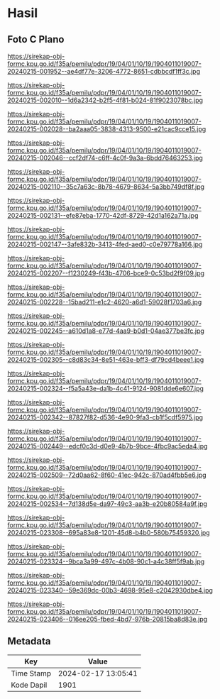 # Hasil

## Foto C Plano

https://sirekap-obj-formc.kpu.go.id/f35a/pemilu/pdpr/19/04/01/10/19/1904011019007-20240215-001952--ae4df77e-3206-4772-8651-cdbbcdf1ff3c.jpg

https://sirekap-obj-formc.kpu.go.id/f35a/pemilu/pdpr/19/04/01/10/19/1904011019007-20240215-002010--1d6a2342-b2f5-4f81-b024-81f9023078bc.jpg

https://sirekap-obj-formc.kpu.go.id/f35a/pemilu/pdpr/19/04/01/10/19/1904011019007-20240215-002028--ba2aaa05-3838-4313-9500-e21cac9cce15.jpg

https://sirekap-obj-formc.kpu.go.id/f35a/pemilu/pdpr/19/04/01/10/19/1904011019007-20240215-002046--ccf2df74-c6ff-4c0f-9a3a-6bdd76463253.jpg

https://sirekap-obj-formc.kpu.go.id/f35a/pemilu/pdpr/19/04/01/10/19/1904011019007-20240215-002110--35c7a63c-8b78-4679-8634-5a3bb749df8f.jpg

https://sirekap-obj-formc.kpu.go.id/f35a/pemilu/pdpr/19/04/01/10/19/1904011019007-20240215-002131--efe87eba-1770-42df-8729-42d1a162a71a.jpg

https://sirekap-obj-formc.kpu.go.id/f35a/pemilu/pdpr/19/04/01/10/19/1904011019007-20240215-002147--3afe832b-3413-4fed-aed0-c0e79778a166.jpg

https://sirekap-obj-formc.kpu.go.id/f35a/pemilu/pdpr/19/04/01/10/19/1904011019007-20240215-002207--f1230249-f43b-4706-bce9-0c53bd2f9f09.jpg

https://sirekap-obj-formc.kpu.go.id/f35a/pemilu/pdpr/19/04/01/10/19/1904011019007-20240215-002228--15bad211-e1c2-4620-a6d1-59028f1703a6.jpg

https://sirekap-obj-formc.kpu.go.id/f35a/pemilu/pdpr/19/04/01/10/19/1904011019007-20240215-002245--a610d1a8-e77d-4aa9-b0d1-04ae377be3fc.jpg

https://sirekap-obj-formc.kpu.go.id/f35a/pemilu/pdpr/19/04/01/10/19/1904011019007-20240215-002305--c8d83c34-8e51-463e-bff3-df79cd4beee1.jpg

https://sirekap-obj-formc.kpu.go.id/f35a/pemilu/pdpr/19/04/01/10/19/1904011019007-20240215-002324--f5a5a43e-da1b-4c41-9124-9081dde6e607.jpg

https://sirekap-obj-formc.kpu.go.id/f35a/pemilu/pdpr/19/04/01/10/19/1904011019007-20240215-002342--87827f82-d536-4e90-9fa3-cb1f5cdf5975.jpg

https://sirekap-obj-formc.kpu.go.id/f35a/pemilu/pdpr/19/04/01/10/19/1904011019007-20240215-002449--edcf0c3d-d0e9-4b7b-9bce-4fbc9ac5eda4.jpg

https://sirekap-obj-formc.kpu.go.id/f35a/pemilu/pdpr/19/04/01/10/19/1904011019007-20240215-002509--72d0aa62-8f60-41ec-942c-870ad4fbb5e6.jpg

https://sirekap-obj-formc.kpu.go.id/f35a/pemilu/pdpr/19/04/01/10/19/1904011019007-20240215-002534--7d138d5e-da97-49c3-aa3b-e20b80584a9f.jpg

https://sirekap-obj-formc.kpu.go.id/f35a/pemilu/pdpr/19/04/01/10/19/1904011019007-20240215-023308--695a83e8-1201-45d8-b4b0-580b75459320.jpg

https://sirekap-obj-formc.kpu.go.id/f35a/pemilu/pdpr/19/04/01/10/19/1904011019007-20240215-023324--9bca3a99-497c-4b08-90c1-a4c38ff5f9ab.jpg

https://sirekap-obj-formc.kpu.go.id/f35a/pemilu/pdpr/19/04/01/10/19/1904011019007-20240215-023340--59e369dc-00b3-4698-95e8-c2042930dbe4.jpg

https://sirekap-obj-formc.kpu.go.id/f35a/pemilu/pdpr/19/04/01/10/19/1904011019007-20240215-023406--016ee205-fbed-4bd7-976b-20815ba8d83e.jpg


## Metadata

| Key        | Value               |
| ---------- | ------------------- |
| Time Stamp | 2024-02-17 13:05:41 |
| Kode Dapil | 1901                |



